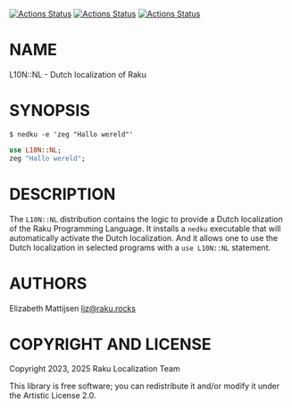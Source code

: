 [![Actions Status](https://github.com/Raku-L10N/NL/actions/workflows/linux.yml/badge.svg)](https://github.com/Raku-L10N/NL/actions) [![Actions Status](https://github.com/Raku-L10N/NL/actions/workflows/macos.yml/badge.svg)](https://github.com/Raku-L10N/NL/actions) [![Actions Status](https://github.com/Raku-L10N/NL/actions/workflows/windows.yml/badge.svg)](https://github.com/Raku-L10N/NL/actions)

NAME
====

L10N::NL - Dutch localization of Raku

SYNOPSIS
========

    $ nedku -e 'zeg "Hallo wereld"'

```raku
use L10N::NL;
zeg "Hallo wereld";
```

DESCRIPTION
===========

The `L10N::NL` distribution contains the logic to provide a Dutch localization of the Raku Programming Language. It installs a `nedku` executable that will automatically activate the Dutch localization. And it allows one to use the Dutch localization in selected programs with a `use L10N::NL` statement.

AUTHORS
=======

Elizabeth Mattijsen <liz@raku.rocks>

COPYRIGHT AND LICENSE
=====================

Copyright 2023, 2025 Raku Localization Team

This library is free software; you can redistribute it and/or modify it under the Artistic License 2.0.

